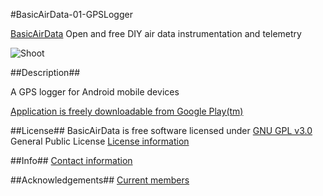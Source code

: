 #BasicAirData-01-GPSLogger

[BasicAirData](http://www.basicairdata.eu) Open and free DIY air data instrumentation and telemetry 

![Shoot](https://cloud.githubusercontent.com/assets/7497614/7475969/ffdbda0c-f34a-11e4-9456-9863c58156eb.png)

##Description##

A GPS logger for Android mobile devices

[Application is freely downloadable from Google Play(tm)](https://play.google.com/store/apps/details?id=eu.basicairdata.graziano.gpslogger&hl=en)

##License##
BasicAirData is free software licensed under [GNU GPL v3.0](http://www.gnu.org/licenses/gpl-3.0.txt) General Public License
[License information](http://www.basicairdata.eu/copyright.html)

##Info##
[Contact information](http://www.basicairdata.eu/social.html)

##Acknowledgements##
[Current members](http://www.basicairdata.eu/about.html)